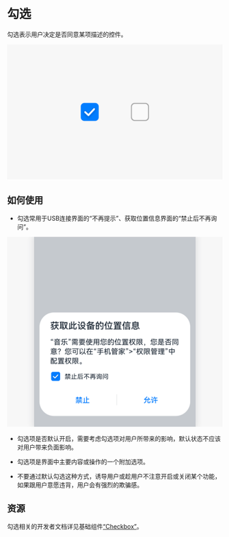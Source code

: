 # 勾选

勾选表示用户决定是否同意某项描述的控件。


![checkbox](figures/checkbox.png)


## 如何使用

- 勾选常用于USB连接界面的“不再提示”、获取位置信息界面的“禁止后不再询问”。

![1_zh-cn_image_0000001568293065.png](figures/1_zh-cn_image_0000001568293065.png)


- 勾选项是否默认开启，需要考虑勾选项对用户所带来的影响，默认状态不应该对用户带来负面影响。

- 勾选项是界面中主要内容或操作的一个附加选项。

- 不要通过默认勾选这种方式，诱导用户或趁用户不注意开启或关闭某个功能，如果跟用户意愿违背，用户会有强烈的欺骗感。


## 资源

勾选相关的开发者文档详见基础组件[“Checkbox”](https://gitee.com/openharmony/docs/blob/master/zh-cn/application-dev/reference/arkui-ts/ts-basic-components-checkbox.md)。
